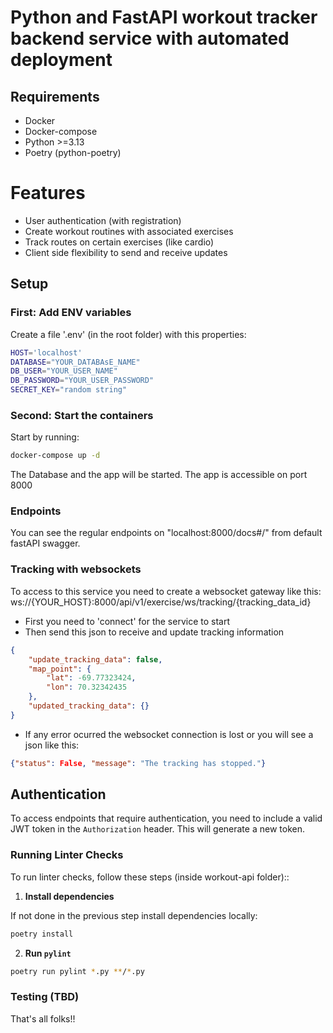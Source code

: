 # Python and FastAPI workout tracker backend service with automated deployment

## Requirements
* Docker
* Docker-compose
* Python >=3.13
* Poetry (python-poetry)

# Features

- User authentication (with registration)
- Create workout routines with associated exercises
- Track routes on certain exercises (like cardio)
- Client side flexibility to send and receive updates

## Setup

### First: Add ENV variables

Create a file '.env' (in the root folder) with this properties:

```bash
HOST='localhost'
DATABASE="YOUR_DATABAsE_NAME"
DB_USER="YOUR_USER_NAME"
DB_PASSWORD="YOUR_USER_PASSWORD"
SECRET_KEY="random string"
```

### Second: Start the containers

Start by running:

```bash
docker-compose up -d
```
The Database and the app will be started. The app is accessible on port 8000

### Endpoints

You can see the regular endpoints on "localhost:8000/docs#/" from default fastAPI swagger.

### Tracking with websockets

To access to this service you need to create a websocket gateway like this: ws://{YOUR_HOST}:8000/api/v1/exercise/ws/tracking/{tracking_data_id}
- First you need to 'connect' for the service to start
- Then send this json to receive and update tracking information
```JSON
{
    "update_tracking_data": false,
    "map_point": {
        "lat": -69.77323424,
        "lon": 70.32342435
    },
    "updated_tracking_data": {}
}
```
- If any error ocurred the websocket connection is lost or you will see a json like this:
```JSON
{"status": False, "message": "The tracking has stopped."}
```

## Authentication

To access endpoints that require authentication, you need to include a valid JWT token in the `Authorization` header. This will generate a new token.

### Running Linter Checks

To run linter checks, follow these steps (inside workout-api folder)::

1. **Install dependencies**
   
  If not done in the previous step install dependencies locally:
  ```bash
  poetry install
  ```

2. **Run `pylint`**
  
  ```bash
  poetry run pylint *.py **/*.py
  ```

### Testing (TBD)

That's all folks!!
